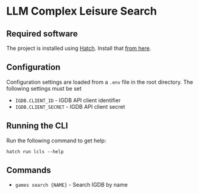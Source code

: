 # LLM Complex Leisure Search

## Required software

The project is installed using [Hatch](https://hatch.pypa.io). Install that [from here](https://hatch.pypa.io/latest/install/).

## Configuration

Configuration settings are loaded from a `.env` file in the root directory. The following settings must be set

* `IGDB.CLIENT_ID` - IGDB API client identifier
* `IGDB.CLIENT_SECRET` - IGDB API client secret

## Running the CLI

Run the following command to get help:

```{console}
hatch run lcls --help
```

## Commands

* `games search {NAME}` - Search IGDB by name
